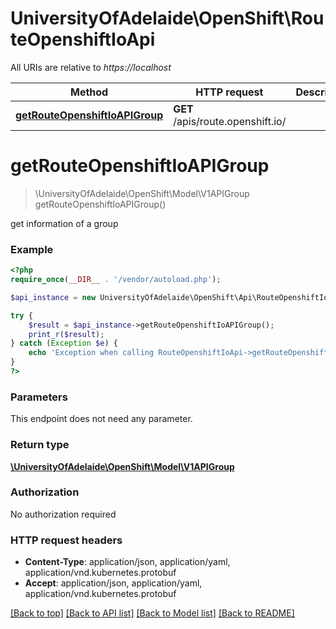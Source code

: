 # UniversityOfAdelaide\OpenShift\RouteOpenshiftIoApi

All URIs are relative to *https://localhost*

Method | HTTP request | Description
------------- | ------------- | -------------
[**getRouteOpenshiftIoAPIGroup**](RouteOpenshiftIoApi.md#getRouteOpenshiftIoAPIGroup) | **GET** /apis/route.openshift.io/ | 


# **getRouteOpenshiftIoAPIGroup**
> \UniversityOfAdelaide\OpenShift\Model\V1APIGroup getRouteOpenshiftIoAPIGroup()



get information of a group

### Example
```php
<?php
require_once(__DIR__ . '/vendor/autoload.php');

$api_instance = new UniversityOfAdelaide\OpenShift\Api\RouteOpenshiftIoApi(new \Http\Adapter\Guzzle6\Client());

try {
    $result = $api_instance->getRouteOpenshiftIoAPIGroup();
    print_r($result);
} catch (Exception $e) {
    echo 'Exception when calling RouteOpenshiftIoApi->getRouteOpenshiftIoAPIGroup: ', $e->getMessage(), PHP_EOL;
}
?>
```

### Parameters
This endpoint does not need any parameter.

### Return type

[**\UniversityOfAdelaide\OpenShift\Model\V1APIGroup**](../Model/V1APIGroup.md)

### Authorization

No authorization required

### HTTP request headers

 - **Content-Type**: application/json, application/yaml, application/vnd.kubernetes.protobuf
 - **Accept**: application/json, application/yaml, application/vnd.kubernetes.protobuf

[[Back to top]](#) [[Back to API list]](../../README.md#documentation-for-api-endpoints) [[Back to Model list]](../../README.md#documentation-for-models) [[Back to README]](../../README.md)


